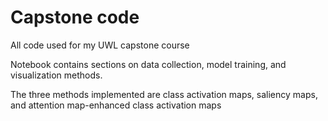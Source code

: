 # Capstone code
All code used for my UWL capstone course

Notebook contains sections on data collection, model training, and visualization methods.

The three methods implemented are class activation maps, saliency maps, and attention map-enhanced class activation maps
